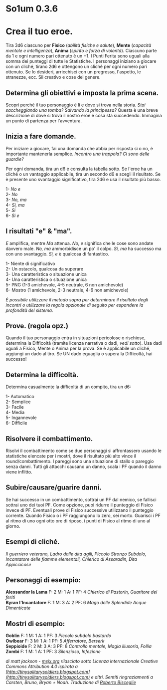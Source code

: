 # So1um 0.3.6

# Crea il tuo eroe.

Tira 3d6 ciascuno per **Fisico** (*abilità fisiche e salute*), **Mente** (*capacità mentale e intelligenza*), **Anima** (*spirito e forza di volontà*). Ciascuno parte da 1 e ogni numero pari ottenuto è un +1. I Punti Ferita sono uguali alla somma dei punteggi di tutte le Statistiche. I personaggi iniziano a giocare con un cliché, tirano 2d6 e ottengono un cliché per ogni numero pari ottenuto. Se lo desideri, arricchisci con un pregresso, l'aspetto, le stranezze, ecc. Sii creativo e cose del genere.

## Determina gli obiettivi e imposta la prima scena.

Scopri perché il tuo personaggio è lì e dove si trova nella storia. *Stai saccheggiando una tomba? Salvando la principessa?* Questa è una breve descrizione di dove si trova il nostro eroe e cosa sta succedendo. Immagina un punto di partenza per l'avventura.

## Inizia a fare domande.

Per iniziare a giocare, fai una domanda che abbia per risposta sì o no, è importante mantenerla semplice. *Incontro una trappola? Ci sono delle guardie?*

Per ogni domanda, tira un d6 e consulta la tabella sotto. Se l'eroe ha un cliché o un vantaggio applicabile, tira un secondo d6 e scegli il risultato. Se è presente uno svantaggio significativo, tira 2d6 e usa il risultato più basso.

1- *No e*  
2- *No*  
3- *No, ma*  
4- *Sì, ma*  
5- *Sì*  
6- *Sì e*  

## I risultati "e" & "ma".

*E* amplifica, mentre *Ma* attenua. *No, e* significa che le cose sono andate davvero male. *No, ma* ammorbidisce un po' il colpo. *Sì, ma* ha successo ma con uno svantaggio. *Sì, e* è qualcosa di fantastico.

1- Niente di significativo  
2- Un ostacolo, qualcosa da superare  
3- Una caratteristica o situazione unica  
4- Una caratteristica o situazione unica  
5- PNG (1-3 amichevole, 4-5 neutrale, 6 non amichevole)  
6- Mostro (1 amichevole, 2-3 neutrale, 4-6 non amichevole)  

*È possibile utilizzare il metodo sopra per determinare il risultato degli incontri o utilizzare la regola opzionale di seguito per espandere la profondità del sistema.*

## Prove. (regola opz.)

Quando il tuo personaggio entra in situazioni pericolose o rischiose, determina la Difficoltà (tramite licenza narrativa o dadi, *vedi sotto*). Usa dadi uguali a Fisico, Mente o Anima per la prova. Se è applicabile un cliché, aggiungi un dado al tiro. Se UN dado eguaglia o supera la Difficoltà, hai successo!

## Determina la difficoltà.

Determina casualmente la difficoltà di un compito, tira un d6:

1- Automatico  
2- Semplice  
3- Facile  
4- Media  
5- Ingannevole  
6- Difficile  

## Risolvere il combattimento.

Risolvi il combattimento come se due personaggi si affrontassero usando le statistiche elencate per i mostri, dove il risultato più alto vince il round/combattimento. I pareggi sono una situazione di stallo o pareggio senza danni. Tutti gli attacchi causano un danno, scala i PF quando il danno viene inflitto.

## Subire/causare/guarire danni.

Se hai successo in un combattimento, sottrai un PF dal nemico, se fallisci sottrai uno dei tuoi PF. Come opzione, puoi ridurre il punteggio di Fisico invece di PF. Eventuali prove di Fisico successive utilizzano il punteggio corrente. Quando Fisico o i PF raggiungono lo zero, sei morto. Guarisci i PF al ritmo di uno ogni otto ore di riposo, i punti di Fisico al ritmo di uno al giorno.

## Esempi di cliché.

*Il guerriero veterano, Ladro dalle dita agili, Piccolo Stronzo Subdolo, Incantatore delle fiamme elementali, Chierico di Assaradin, Dita Appiccicose*

## Personaggi di esempio:

**Alessandor la Lama** F: 2 M: 1 A: 1 PF: 4 *Chierico di Pastorin, Guaritore dei feriti*  
**Byran l'Incantatore** F: 1 M: 3 A: 2 PF: 6 *Mago delle Splendide Acque Dimenticate*  

## Mostri di esempio:
**Goblin** F: 1 M: 1 A: 1 PF: 3 *Piccolo subdolo bastardo*  
**Owlbear** F: 3 M: 1 A: 1 PF: 5 *Afferratore, Berserk*  
**Seppioide** F: 2 M: 3 A: 3 PF: 8 *Controllo mentale, Magia illusoria, Follia*  
**Zombi** F: 1 M: 1 A: 1 PF: 3 *Silenzioso, Infezione*  

*di matt jackson - [msjx.org](http://msjx.org) rilasciato sotto Licenza internazionale Creative Commons Attribution 4.0 ispirata a [http://tinysolitarysoldiers.blogspot.com](http://tinysolitarysoldiers.blogspot.com)  e altri. Sentiti ringraziamenti a Carsten, Bruno, Bryan + Noah. Traduzione di [Roberto Bisceglie](https://zeruhur.space)*